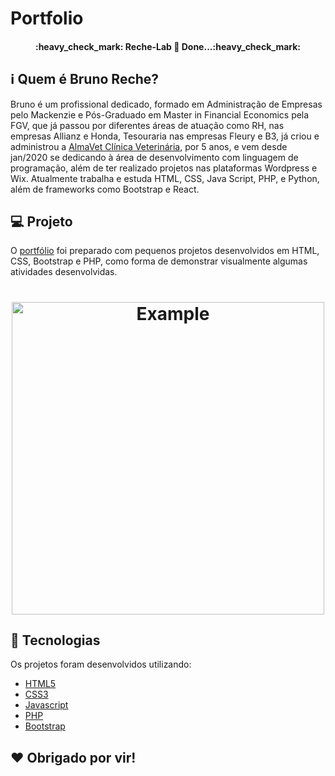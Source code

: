 # Portfolio

<h4 align="center"> 
	:heavy_check_mark: Reche-Lab 🚀 Done...:heavy_check_mark:
</h4>

## :information_source: Quem é Bruno Reche?

Bruno é um profissional dedicado, formado em Administração de Empresas pelo Mackenzie e Pós-Graduado em Master in Financial Economics pela FGV, que já passou por diferentes áreas de atuação como RH, nas empresas Allianz e Honda, Tesouraria nas empresas Fleury e B3, já criou e administrou a [AlmaVet Clínica Veterinária](http://www.almavet.com.br), por 5 anos, e vem desde jan/2020 se dedicando à área de desenvolvimento com linguagem de programação, além de ter realizado projetos nas plataformas Wordpress e Wix. Atualmente trabalha e estuda HTML, CSS, Java Script, PHP, e Python, além de frameworks como Bootstrap e React.

## 💻 Projeto

O [portfólio](https://www.rechelab.epizy.com) foi preparado com pequenos projetos desenvolvidos em HTML, CSS, Bootstrap e PHP, como forma de demonstrar visualmente algumas atividades desenvolvidas.

<h1 align="center">
    <img alt="Example" title="Example" src="Demo-Portfolio.gif" width="500px" />
</h1>

## :rocket: Tecnologias

Os projetos foram desenvolvidos utilizando:

- [HTML5](https://developer.mozilla.org/pt-BR/docs/Web/HTML/HTML5)
- [CSS3](https://developer.mozilla.org/pt-BR/docs/Web/CSS)
- [Javascript](https://developer.mozilla.org/pt-BR/docs/Glossario/JavaScript)
- [PHP](https://www.php.net/manual/pt_BR/intro-whatis.php)
- [Bootstrap](https://getbootstrap.com/docs/5.0/getting-started/introduction/)

## ♥ Obrigado por vir!
